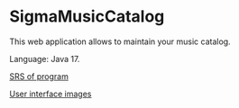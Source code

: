 # SigmaMusicCatalog

This web application allows to maintain your music catalog.

Language: Java 17.

[SRS of program](https://github.com/fxynix/SigmaMusicCatalog/blob/main/Requirements/SRS.md) 

[User interface images](https://github.com/fxynix/SigmaMusicCatalog/tree/main/Mockups)